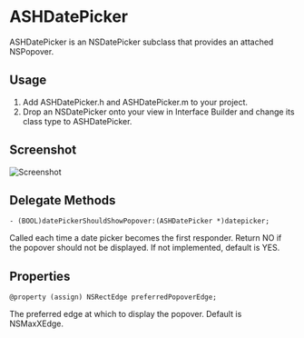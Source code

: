 # ASHDatePicker

ASHDatePicker is an NSDatePicker subclass that provides an attached NSPopover.

## Usage

1. Add ASHDatePicker.h and ASHDatePicker.m to your project.
2. Drop an NSDatePicker onto your view in Interface Builder and change its class type to ASHDatePicker.


## Screenshot

![Screenshot](https://raw.github.com/adamhartford/ASHDatePicker/master/screenshot.png)

## Delegate Methods

`- (BOOL)datePickerShouldShowPopover:(ASHDatePicker *)datepicker;`

Called each time a date picker becomes the first responder. Return NO if the popover should not be displayed. If not implemented, default is YES.

## Properties

`@property (assign) NSRectEdge preferredPopoverEdge;`

The preferred edge at which to display the popover. Default is NSMaxXEdge.

